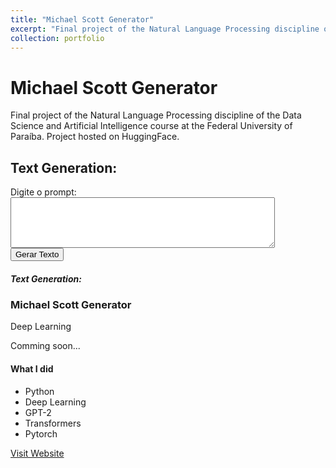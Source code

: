 ```yaml
---
title: "Michael Scott Generator"
excerpt: "Final project of the Natural Language Processing discipline of the Data Science and Artificial Intelligence course at the Federal University of Paraíba. Project hosted on HuggingFace. 1<br/><img src='/images/img_1.'>"
collection: portfolio
---
```


# Michael Scott Generator

Final project of the Natural Language Processing discipline of the Data Science and Artificial Intelligence course at the Federal University of Paraíba. Project hosted on HuggingFace.

## Text Generation:

<div class="row align-items-stretch">
  <div class="col-md-6">
    <form onsubmit="gerarTexto(); return false;">
      <label for="prompt">Digite o prompt:</label><br>
      <textarea id="prompt" rows="5" cols="50"></textarea><br>
      <button type="submit">Gerar Texto</button>
    </form>
    <h5>Text Generation:</h5>
    <p id="textoGerado"></p>
  </div>
  <div class="col-md-6 ml-auto">
    <div class="sticky-content">
      <h3>Michael Scott Generator</h3>
      <p class="mb-4"><span class="text-muted">Deep Learning</span></p>
      <div class="mb-5">
        <p>Comming soon...</p>
      </div>
      <h4>What I did</h4>
      <ul>
        <li>Python</li>
        <li>Deep Learning</li>
        <li>GPT-2</li>
        <li>Transformers</li>
        <li>Pytorch</li>
      </ul>
      <p><a href="https://github.com/elayni/MichaelScottGenerator">Visit Website</a></p>
    </div>
  </div>
</div>
